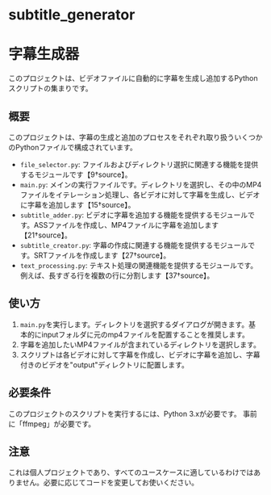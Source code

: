 # subtitle_generator
# 字幕生成器

このプロジェクトは、ビデオファイルに自動的に字幕を生成し追加するPythonスクリプトの集まりです。

## 概要

このプロジェクトは、字幕の生成と追加のプロセスをそれぞれ取り扱ういくつかのPythonファイルで構成されています。

- `file_selector.py`: ファイルおよびディレクトリ選択に関連する機能を提供するモジュールです【9†source】。
- `main.py`: メインの実行ファイルです。ディレクトリを選択し、その中のMP4ファイルをイテレーション処理し、各ビデオに対して字幕を生成し、ビデオに字幕を追加します【15†source】。
- `subtitle_adder.py`: ビデオに字幕を追加する機能を提供するモジュールです。ASSファイルを作成し、MP4ファイルに字幕を追加します【21†source】。
- `subtitle_creator.py`: 字幕の作成に関連する機能を提供するモジュールです。SRTファイルを作成します【27†source】。
- `text_processing.py`: テキスト処理の関連機能を提供するモジュールです。例えば、長すぎる行を複数の行に分割します【37†source】。

## 使い方

1. `main.py`を実行します。ディレクトリを選択するダイアログが開きます。基本的にinputフォルダに元のmp4ファイルを配置することを推奨します。
2. 字幕を追加したいMP4ファイルが含まれているディレクトリを選択します。
3. スクリプトは各ビデオに対して字幕を作成し、ビデオに字幕を追加し、字幕付きのビデオを"output"ディレクトリに配置します。

## 必要条件

このプロジェクトのスクリプトを実行するには、Python 3.xが必要です。
事前に「ffmpeg」が必要です。

## 注意

これは個人プロジェクトであり、すべてのユースケースに適しているわけではありません。必要に応じてコードを変更してお使いください。
